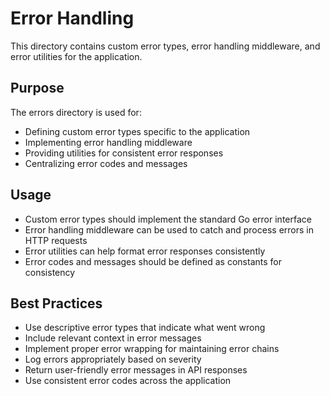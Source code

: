 # Error Handling

This directory contains custom error types, error handling middleware, and error utilities for the application.

## Purpose

The errors directory is used for:
- Defining custom error types specific to the application
- Implementing error handling middleware
- Providing utilities for consistent error responses
- Centralizing error codes and messages

## Usage

- Custom error types should implement the standard Go error interface
- Error handling middleware can be used to catch and process errors in HTTP requests
- Error utilities can help format error responses consistently
- Error codes and messages should be defined as constants for consistency

## Best Practices

- Use descriptive error types that indicate what went wrong
- Include relevant context in error messages
- Implement proper error wrapping for maintaining error chains
- Log errors appropriately based on severity
- Return user-friendly error messages in API responses
- Use consistent error codes across the application
